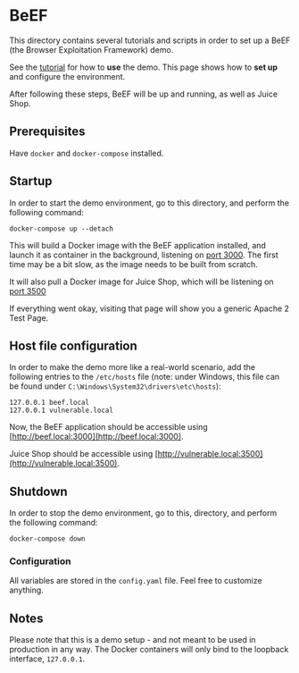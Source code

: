 # BeEF

This directory contains several tutorials and scripts in order to set up a BeEF
(the Browser Exploitation Framework) demo.

See the [tutorial](tutorial.md) for how to **use** the demo. This page shows how
to **set up** and configure the environment.

After following these steps, BeEF will be up and running, as well as Juice Shop.

## Prerequisites

Have `docker` and `docker-compose` installed.

## Startup

In order to start the demo environment, go to this directory, and perform the
following command:

```console
docker-compose up --detach
```

This will build a Docker image with the BeEF application installed, and launch
it as container in the background, listening on
[port 3000](http://127.0.0.1:3000). The first time may be a bit
slow, as the image needs to be built from scratch.

It will also pull a Docker image for Juice Shop, which will be listening on
[port 3500](http://127.0.0.1:3500)

If everything went okay, visiting that page will show you a generic Apache 2
Test Page.

## Host file configuration

In order to make the demo more like a real-world scenario, add the following
entries to the `/etc/hosts` file (note: under Windows, this file can be found
under `C:\Windows\System32\drivers\etc\hosts`):

```
127.0.0.1 beef.local
127.0.0.1 vulnerable.local
```

Now, the BeEF application should be accessible using
[http://beef.local:3000](http://beef.local:3000).

Juice Shop should be accessible using
[http://vulnerable.local:3500](http://vulnerable.local:3500).

## Shutdown

In order to stop the demo environment, go to this, directory, and perform the
following command:

```console
docker-compose down
```

### Configuration

All variables are stored in the `config.yaml` file. Feel free to customize
anything.

## Notes

Please note that this is a demo setup - and not meant to be used in production
in any way. The Docker containers will only bind to the loopback interface,
`127.0.0.1`.
